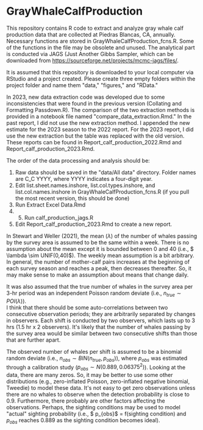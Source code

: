 # GrayWhaleCalfProduction
This repository contains R code to extract and analyze gray whale calf production data that are collected at Piedras Blancas, CA, annually. 
Necessary functions are stored in GrayWhaleCalfProduction_fcns.R. Some of the functions in the file may be obsolete and unused. The analytical
part is conducted via JAGS (Just Another Gibbs Sampler, which can be downloaded from https://sourceforge.net/projects/mcmc-jags/files/. 

It is assumed that this repository is downloaded to your local computer via RStudio and a project created. Please create three empty folders
within the project folder and name them "data," "figures," and "RData." 

In 2023, new data extraction code was developed due to some inconsistencies that were found in the previous version (Collating and Formatting Passdown.R).
The comparison of the two extraction methods is provided in a notebook file named "compare_data_extraction.Rmd." In the past report, I did not 
use the new extraction method. I appended the new estimate for the 2023 season to the 2022 report. For the 2023 report, I did use the new extraction but
the table was replaced with the old version. These reports can be found in Report_calf_production_2022.Rmd and Report_calf_production_2023.Rmd.

The order of the data processing and analysis should be:
1. Raw data should be saved in the "data/All data" directory. Folder names are C_C YYYY, where YYYY indicates a four-digit year. 
2. Edit list.sheet.names.inshore, list.col.types.inshore, and list.col.names.inshore in GrayWhaleCalfProduction_fcns.R (if you pull the most recent version, this should be done) 
3. Run Extract Excel Data.Rmd
4. 5. Run calf_production_jags.R
6. Edit Report_calf_production_2023.Rmd to create a new report.

In Stewart and Weller (2021), the mean ($\lambda$) of the number of whales passing by the survey area is assumed to be the same within a week. 
There is no assumption about the mean except it is bounded between 0 and 40 (i.e., $ \lambda \sim UNIF(0,40)$). The weekly mean assumption is a bit arbitrary. 
In general, the number of mother-calf pairs increases at the beginning of each survey season and reaches a peak, then decreases thereafter. 
So, it may make sense to make an assumption about means that change daily. 

It was also assumed that the true number of whales in the survey area per 3-hr period was an independent Poisson random deviate (i.e., $n_{true} \sim POI(\lambda)$).  
I think that there should be some auto-correlations between two consecutive observation periods; they are arbitrarily separated by changes in observers. 
Each shift is conducted by two observers, which lasts up to 3 hrs (1.5 hr x 2 observers). It's likely that the number of whales passing by 
the survey area would be similar between two consecutive shifts than those that are further apart. 

The observed number of whales per shift is assumed to be a binomial random deviate (i.e., $n_{obs} \sim BIN(n_{true}, p_{obs})$), where $p_{obs}$ was 
estimated through a calibration study ($p_{obs} \sim N(0.889, 0.06375^2)$). Looking at the data, there are many zeros. So, it may be better to use 
some other distributions (e.g., zero-inflated Poisson, zero-inflated negative binomial, Tweedie) to model these data. It's not easy to get zero observations 
unless there are no whales to observe when the detection probability is close to 0.9. Furthermore, there probably are other factors affecting the observations. 
Perhaps, the sighting conditions may be used to model "actual" sighting probability (i.e., $ p_{obs}$ = f(sighting condition) and $p_{obs}$ reaches 0.889 as 
the sighting condition becomes ideal).

